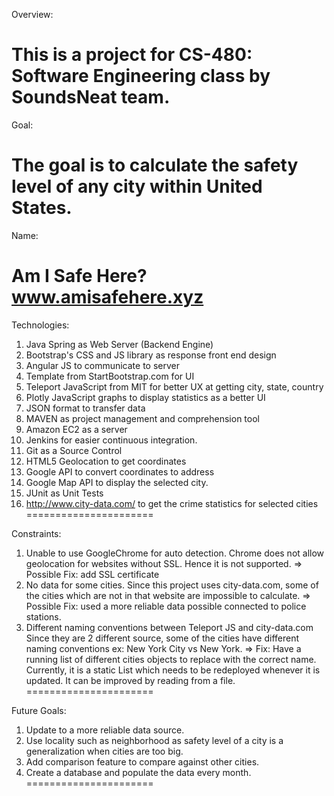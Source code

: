 Overview:

This is a project for CS-480: Software Engineering class by SoundsNeat team.
======================

Goal:

The goal is to calculate the safety level of any city within United States.
======================

Name:

Am I Safe Here?
www.amisafehere.xyz
======================

Technologies:

1. Java Spring as Web Server (Backend Engine)
2. Bootstrap's CSS and JS library as response front end design
3. Angular JS to communicate to server
3. Template from StartBootstrap.com for UI
4. Teleport JavaScript from MIT for better UX at getting city, state, country
5. Plotly JavaScript graphs to display statistics as a better UI
6. JSON format to transfer data
7. MAVEN as project management and comprehension tool
8. Amazon EC2 as a server
9. Jenkins for easier continuous integration.
10. Git as a Source Control
11. HTML5 Geolocation to get coordinates
12. Google API to convert coordinates to address
13. Google Map API to display the selected city.
14. JUnit as Unit Tests
15. http://www.city-data.com/ to get the crime statistics for selected cities
======================

Constraints:

1. Unable to use GoogleChrome for auto detection.
    Chrome does not allow geolocation for websites without SSL.
    Hence it is not supported.
    => Possible Fix: add SSL certificate
2. No data for some cities.
    Since this project uses city-data.com, some of the cities which are not in that website
    are impossible to calculate.
    => Possible Fix: used a more reliable data possible connected to police stations.
3. Different naming conventions between Teleport JS and city-data.com
    Since they are 2 different source, some of the cities have different naming conventions
    ex: New York City vs New York.
    => Fix: Have a running list of different cities objects to replace with the correct name.
            Currently, it is a static List which needs to be redeployed whenever it is updated.
            It can be improved by reading from a file.
======================

Future Goals:

1. Update to a more reliable data source.
2. Use locality such as neighborhood as safety level of a city is a generalization when cities are too big.
3. Add comparison feature to compare against other cities.
4. Create a database and populate the data every month.
======================



